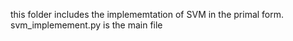 this folder includes the implememtation of SVM in the primal form.
svm_implemement.py is the main file
